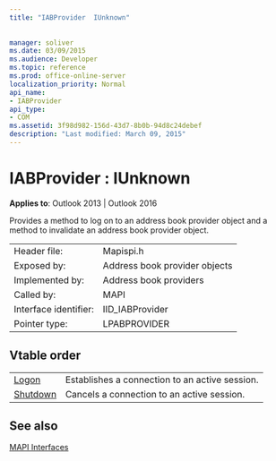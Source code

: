 ```yaml
---
title: "IABProvider  IUnknown"
 
 
manager: soliver
ms.date: 03/09/2015
ms.audience: Developer
ms.topic: reference
ms.prod: office-online-server
localization_priority: Normal
api_name:
- IABProvider
api_type:
- COM
ms.assetid: 3f98d982-156d-43d7-8b0b-94d8c24debef
description: "Last modified: March 09, 2015"
---
```


# IABProvider : IUnknown

  
  
**Applies to**: Outlook 2013 | Outlook 2016 
  
Provides a method to log on to an address book provider object and a method to invalidate an address book provider object.
  
|||
|:-----|:-----|
|Header file:  <br/> |Mapispi.h  <br/> |
|Exposed by:  <br/> |Address book provider objects  <br/> |
|Implemented by:  <br/> |Address book providers  <br/> |
|Called by:  <br/> |MAPI  <br/> |
|Interface identifier:  <br/> |IID_IABProvider  <br/> |
|Pointer type:  <br/> |LPABPROVIDER  <br/> |
   
## Vtable order

|||
|:-----|:-----|
|[Logon](iabprovider-logon.md) <br/> |Establishes a connection to an active session.  <br/> |
|[Shutdown](iabprovider-shutdown.md) <br/> |Cancels a connection to an active session.  <br/> |
   
## See also



[MAPI Interfaces](mapi-interfaces.md)

